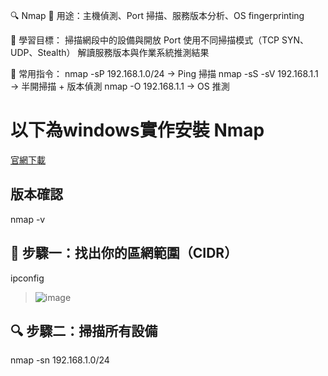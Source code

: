 🔍 Nmap
📌 用途：主機偵測、Port 掃描、服務版本分析、OS fingerprinting

🎯 學習目標：
掃描網段中的設備與開放 Port
使用不同掃描模式（TCP SYN、UDP、Stealth）
解讀服務版本與作業系統推測結果

🧰 常用指令：
nmap -sP 192.168.1.0/24 → Ping 掃描
nmap -sS -sV 192.168.1.1 → 半開掃描 + 版本偵測
nmap -O 192.168.1.1 → OS 推測

以下為windows實作安裝 Nmap
================================================================
[官網下載](https://nmap.org/download.html)

版本確認 
---------------------------------------
nmap -v

🧪 步驟一：找出你的區網範圍（CIDR） 
----------------------------------------
ipconfig
> ![image](https://github.com/user-attachments/assets/23ab9c4a-5d2b-49ef-9df5-2daacddc2095)

🔍 步驟二：掃描所有設備
----------------------------------------
nmap -sn 192.168.1.0/24
